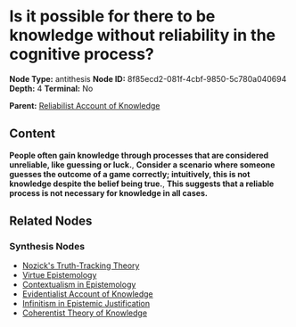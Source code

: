 # Is it possible for there to be knowledge without reliability in the cognitive process?

**Node Type:** antithesis
**Node ID:** 8f85ecd2-081f-4cbf-9850-5c780a040694
**Depth:** 4
**Terminal:** No

**Parent:** [Reliabilist Account of Knowledge](reliabilist-account-of-knowledge-synthesis-ceb8584e-16e1-44f9-a55c-da7d0faf9d9a.md)

## Content

**People often gain knowledge through processes that are considered unreliable, like guessing or luck.**, **Consider a scenario where someone guesses the outcome of a game correctly; intuitively, this is not knowledge despite the belief being true.**, **This suggests that a reliable process is not necessary for knowledge in all cases.**

## Related Nodes

### Synthesis Nodes

- [Nozick's Truth-Tracking Theory](nozicks-truth-tracking-theory-synthesis-2daa1d67-93b6-40cc-9be0-11c3846f015c.md)
- [Virtue Epistemology](virtue-epistemology-synthesis-23b71bdb-0f37-4e6a-aa6a-b2ff8e42c930.md)
- [Contextualism in Epistemology](contextualism-in-epistemology-synthesis-54695a5d-68eb-4e87-9e43-f0a3c21ce5bf.md)
- [Evidentialist Account of Knowledge](evidentialist-account-of-knowledge-synthesis-25337936-8af3-4d39-b220-3359f7cdbccd.md)
- [Infinitism in Epistemic Justification](infinitism-in-epistemic-justification-synthesis-2cec4915-f652-4dd9-9744-da6b4b4f085e.md)
- [Coherentist Theory of Knowledge](coherentist-theory-of-knowledge-synthesis-84b8d46a-ffc4-42f1-aadc-d6d4551c71e5.md)
